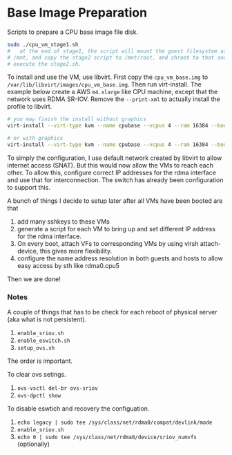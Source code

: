# Base Image Preparation

Scripts to prepare a CPU base image file disk.

```bash
sudo ./cpu_vm_stage1.sh
#   at the end of stage1, the script will mount the guest filesystem at
# /mnt, and copy the stage2 script to /mnt/root, and chroot to that and
# execute the stage2.sh.
```

To install and use the VM, use libvirt. First copy the `cpu_vm_base.img` to 
`/var/lib/libvirt/images/cpu_vm_base.img`. Then run virt-install. The
example below create a AWS `m4.xlarge` like CPU machine, except that the
network uses RDMA SR-IOV. Remove the `--print-xml` to actually install
the profile to libvirt.
```bash
# you may finish the install without graphics
virt-install --virt-type kvm --name cpubase --vcpus 4 --ram 16384 --boot hd --disk /var/lib/libvirt/images/cpu_vm_base.img,format=raw --network network=default --hostdev=pci_0000_18_00_1 --nographic --os-type=linux --os-variant=ubuntu20.04 --print-xml

# or with graphics
virt-install --virt-type kvm --name cpubase --vcpus 4 --ram 16384 --boot hd --disk /var/lib/libvirt/images/cpu_vm_base.img,format=raw --network network=default --hostdev=pci_0000_18_00_1 --graphic vnc,listen=0.0.0.0 --os-type=linux --os-variant=ubuntu20.04 --print-xml
```


To simply the configuration, I use default network created by libvirt to
allow internet access (SNAT). But this would now allow the VMs to reach
each other. To allow this, configure correct IP addresses for the rdma
interface and use that for interconnection. The switch has already been
configuration to support this.


A bunch of things I decide to setup later after all VMs have been booted are that
1. add many sshkeys to these VMs
2. generate a script for each VM to bring up and set different IP 
   address for the rdma interface.
3. On every boot, attach VFs to corresponding VMs by using virsh 
   attach-device, this gives more flexibility.
4. configure the name address resolution in both guests and hosts to
   allow easy access by sth like rdma0.cpu5


Then we are done!


### Notes
A couple of things that has to be check for each reboot of physical
server (aka what is not persistent).
1. `enable_sriov.sh`
2. `enable_eswitch.sh`
3. `setup_ovs.sh`

The order is important.

To clear ovs setings.
1. `ovs-vsctl del-br ovs-sriov`
1. `ovs-dpctl show`

To disable eswtich and recovery the configuation.
1. `echo legacy | sudo tee /sys/class/net/rdma0/compat/devlink/mode`
2. `enable_sriov.sh`
3. `echo 0 | sudo tee /sys/class/net/rdma0/device/sriov_numvfs` (optionally)
